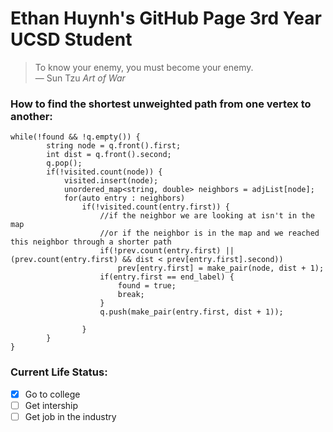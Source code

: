 # Ethan Huynh's GitHub Page 3rd Year UCSD Student

> To know your enemy, you must become your enemy.  
— Sun Tzu *Art of War*

### How to find the shortest unweighted path from one vertex to another:
```
while(!found && !q.empty()) {
        string node = q.front().first;
        int dist = q.front().second;
        q.pop();
        if(!visited.count(node)) {
            visited.insert(node);
            unordered_map<string, double> neighbors = adjList[node];
            for(auto entry : neighbors)
                if(!visited.count(entry.first)) {
                    //if the neighbor we are looking at isn't in the map
                    //or if the neighbor is in the map and we reached this neighbor through a shorter path
                    if(!prev.count(entry.first) || (prev.count(entry.first) && dist < prev[entry.first].second))
                        prev[entry.first] = make_pair(node, dist + 1);
                    if(entry.first == end_label) {
                        found = true;
                        break;
                    }
                    q.push(make_pair(entry.first, dist + 1));
                    
                }
        }
}
```

### Current Life Status:
- [x] Go to college
- [ ] Get intership
- [ ] Get job in the industry